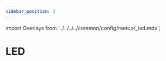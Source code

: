 ```yaml
---
sidebar_position: 3
---
```


import Overlays from '../../../../common/config/rsetup/\_led.mdx';

# LED

<Led />
